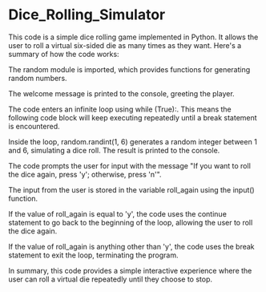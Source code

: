 # Dice_Rolling_Simulator
This code is a simple dice rolling game implemented in Python. It allows the user to roll a virtual six-sided die as many times as they want. Here's a summary of how the code works:

The random module is imported, which provides functions for generating random numbers.

The welcome message is printed to the console, greeting the player.

The code enters an infinite loop using while (True):. This means the following code block will keep executing repeatedly until a break statement is encountered.

Inside the loop, random.randint(1, 6) generates a random integer between 1 and 6, simulating a dice roll. The result is printed to the console.

The code prompts the user for input with the message "If you want to roll the dice again, press 'y'; otherwise, press 'n'".

The input from the user is stored in the variable roll_again using the input() function.

If the value of roll_again is equal to 'y', the code uses the continue statement to go back to the beginning of the loop, allowing the user to roll the dice again.

If the value of roll_again is anything other than 'y', the code uses the break statement to exit the loop, terminating the program.

In summary, this code provides a simple interactive experience where the user can roll a virtual die repeatedly until they choose to stop.
